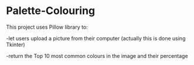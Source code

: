 # Palette-Colouring

This project uses Pillow library to:

-let users upload a picture from their computer (actually this is done using Tkinter)

-return the Top 10 most common colours in the image and their percentage
